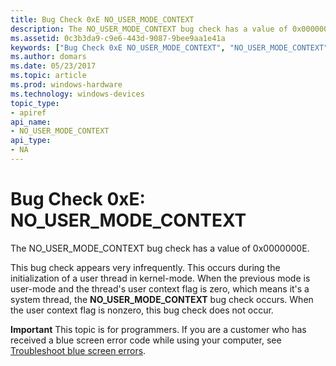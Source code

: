 ```yaml
---
title: Bug Check 0xE NO_USER_MODE_CONTEXT
description: The NO_USER_MODE_CONTEXT bug check has a value of 0x0000000E.This bug check appears very infrequently.
ms.assetid: 0c3b3da9-c9e6-443d-9087-9bee9aa1e41a
keywords: ["Bug Check 0xE NO_USER_MODE_CONTEXT", "NO_USER_MODE_CONTEXT"]
ms.author: domars
ms.date: 05/23/2017
ms.topic: article
ms.prod: windows-hardware
ms.technology: windows-devices
topic_type:
- apiref
api_name:
- NO_USER_MODE_CONTEXT
api_type:
- NA
---
```


# Bug Check 0xE: NO\_USER\_MODE\_CONTEXT


The NO\_USER\_MODE\_CONTEXT bug check has a value of 0x0000000E.

This bug check appears very infrequently. This occurs during the initialization of a user thread in kernel-mode. When the previous mode is user-mode and the thread's user context flag is zero, which means it's a system thread, the **NO_USER_MODE_CONTEXT** bug check occurs. When the user context flag is nonzero, this bug check does not occur.

**Important** This topic is for programmers. If you are a customer who has received a blue screen error code while using your computer, see [Troubleshoot blue screen errors](http://windows.microsoft.com/windows-10/troubleshoot-blue-screen-errors).
